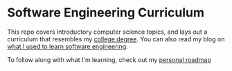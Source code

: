 # Software Engineering Curriculum

This repo covers introductory computer science topics, and lays out a curriculum that resembles my [college degree][1]. You can also read my blog on [what I used to learn software engineering][2].

[1]: https://www.cs.utexas.edu/sites/default/files/documents/4-Year%20Plan_1.pdf
[2]: https://medium.com/@seanaujong/a-software-engineering-journey-for-beginners-a08640916929

To follow along with what I'm learning, check out my [personal roadmap](https://docs.google.com/document/d/165kr8fUjp9JGpuBGBa8K3GF9Wldxs2N8Fo41KKfaVWM/edit#heading=h.dy7f2oza369z)